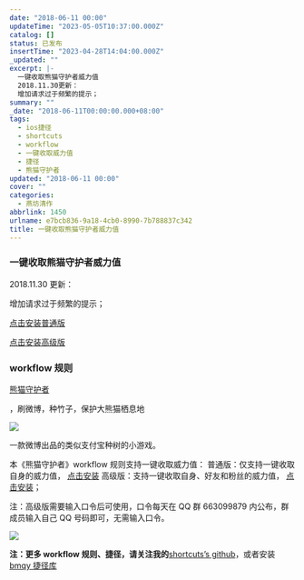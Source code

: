```yaml
---
date: "2018-06-11 00:00"
updateTime: "2023-05-05T10:37:00.000Z"
catalog: []
status: 已发布
insertTime: "2023-04-28T14:04:00.000Z"
_updated: ""
excerpt: |-
  一键收取熊猫守护者威力值
  2018.11.30更新：
  增加请求过于频繁的提示；
summary: ""
_date: "2018-06-11T00:00:00.000+08:00"
tags:
  - ios捷径
  - shortcuts
  - workflow
  - 一键收取威力值
  - 捷径
  - 熊猫守护者
updated: "2018-06-11 00:00"
cover: ""
categories:
  - 燕坊清作
abbrlink: 1450
urlname: e7bcb836-9a18-4cb0-8990-7b788837c342
title: 一键收取熊猫守护者威力值
---
```


### 一键收取熊猫守护者威力值

2018.11.30 更新：

增加请求过于频繁的提示；

[点击安装普通版](https://www.icloud.com/shortcuts/ce67761f051e4182b7ae532b1e0640b6)

[点击安装高级版](https://www.icloud.com/shortcuts/f113199b0b6240c9ad081019519cbe83)

### workflow 规则

[熊猫守护者](https://m.weibo.cn/z/panda)

，刷微博，种竹子，保护大熊猫栖息地

![](https://image.bmqy.net/upload/Fto5o-5ea0sNMlW_75VgGJCv2AcJ.weibo)

一款微博出品的类似支付宝种树的小游戏。

本《熊猫守护者》workflow 规则支持一键收取威力值： 普通版：仅支持一键收取自身的威力值， [点击安装](https://workflow.is/workflows/f27771cbbbb0444d9f24b0498108e948) 高级版：支持一键收取自身、好友和粉丝的威力值， [点击安装](https://workflow.is/workflows/13b3e14e383744c590090e1b18d0d368)；

注：高级版需要输入口令后可使用，口令每天在 QQ 群 663099879 内公布，群成员输入自己 QQ 号码即可，无需输入口令。

![](https://image.bmqy.net/upload/Fto5o-5ea0sNMlW_75VgGJCv2AcJ.png)

**注：更多 workflow 规则、捷径，请关注我的**[shortcuts’s github](https://github.com/bmqy/shortcuts/wiki)，或者安装[bmqy 捷径库](https://www.icloud.com/shortcuts/a14823271c7d4ecfa2afc3011a2e0526)
